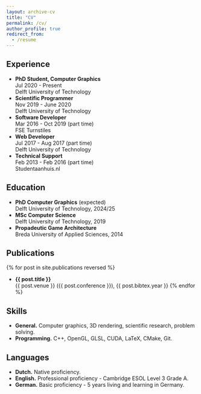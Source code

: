 ```yaml
---
layout: archive-cv
title: "CV"
permalink: /cv/
author_profile: true
redirect_from:
  - /resume
---
```


## Experience

- **PhD Student, Computer Graphics**<br>
  Jul 2020 - Present<br>
  Delft University of Technology<br>
- **Scientific Programmer**<br>
  Nov 2019 - June 2020<br>
  Delft University of Technology
- **Software Developer**<br>
  Mar 2016 - Oct 2019 (part time)<br>
  FSE Turnstiles
- **Web Developer**<br>
  Jul 2017 - Aug 2017 (part time)<br>
  Delft University of Technology
- **Technical Support**<br>
  Feb 2013 - Feb 2016 (part time)<br>
  Studentaanhuis.nl

## Education

- **PhD Computer Graphics** (expected)<br>
  Delft University of Technology, 2024/25
- **MSc Computer Science**<br>
  Delft University of Technology, 2019
- **Propadeutic Game Architecture**<br>
  Breda University of Applied Sciences, 2014
  
## Publications

{% for post in site.publications reversed %}
- **{{ post.title }}**<br>
  {{ post.venue }} ({{ post.conference }}), {{ post.bibtex.year }}
{% endfor %}

## Skills

- **General.** Computer graphics, 3D rendering, scientific research, problem solving.
- **Programming.** C++, OpenGL, GLSL, CUDA, LaTeX, CMake, Git.
  
## Languages

- **Dutch.** Native proficiency.
- **English.** Professional proficiency - Cambridge ESOL Level 3 Grade A.
- **German.** Basic proficiency - 5 years living and learning in Germany.

<!-- ## Publications

  <ul>{% for post in site.publications %}
    {% include archive-single-cv.html %}
  {% endfor %}</ul>
  
## Talks

  <ul>{% for post in site.talks %}
    {% include archive-single-talk-cv.html %}
  {% endfor %}</ul> -->
